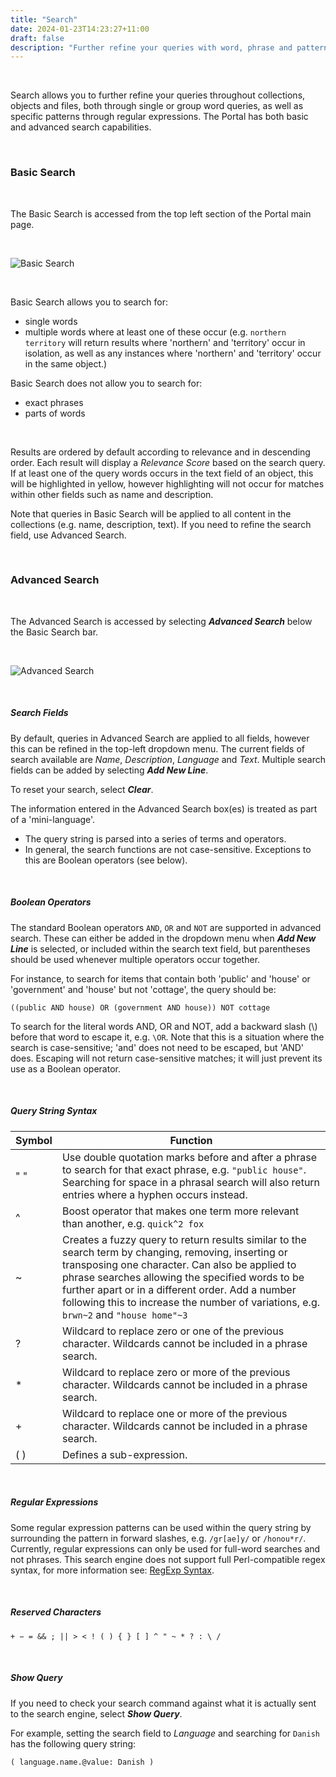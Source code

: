 ```yaml
---
title: "Search"
date: 2024-01-23T14:23:27+11:00
draft: false
description: "Further refine your queries with word, phrase and pattern searches."
---
```


<br>

Search allows you to further refine your queries throughout collections, objects and files, both through single or group word queries, as well as specific patterns through regular expressions. The Portal has both basic and advanced search capabilities.

<br>

### Basic Search

<br>

The Basic Search is accessed from the top left section of the Portal main page.

<br>

![Basic Search](/help_docs/basic-search.png "Basic Search")
 
<br>

Basic Search allows you to search for:
- single words
- multiple words where at least one of these occur (e.g. `northern territory` will return results where 'northern' and 'territory' occur in isolation, as well as any instances where 'northern' and 'territory' occur in the same object.)

Basic Search does not allow you to search for:
- exact phrases
- parts of words

<br>

Results are ordered by default according to relevance and in descending order. Each result will display a _Relevance Score_ based on the search query. If at least one of the query words occurs in the text field of an object, this will be highlighted in yellow, however highlighting will not occur for matches within other fields such as name and description.

Note that queries in Basic Search will be applied to all content in the collections (e.g. name, description, text). If you need to refine the search field, use Advanced Search.

<br>

### Advanced Search

<br>

The Advanced Search is accessed by selecting ___Advanced Search___ below the Basic Search bar.

<br>

![Advanced Search](/help_docs/advanced-search.png "Advanced Search")

<br>

##### Search Fields

By default, queries in Advanced Search are applied to all fields, however this can be refined in the top-left dropdown menu. The current fields of search available are _Name_, _Description_, _Language_ and _Text_. Multiple search fields can be added by selecting ___Add New Line___.

To reset your search, select ___Clear___.

The information entered in the Advanced Search box(es) is treated as part of a 'mini-language'.

- The query string is parsed into a series of terms and operators.
- In general, the search functions are not case-sensitive. Exceptions to this are Boolean operators (see below). 

<br>

##### Boolean Operators

The standard Boolean operators `AND`, `OR` and `NOT` are supported in advanced search. These can either be added in the dropdown menu when ___Add New Line___ is selected, or included within the search text field, but parentheses should be used whenever multiple operators occur together.

For instance, to search for items that contain both 'public' and 'house' or 'government' and 'house' but not 'cottage', the query should be:

`((public AND house) OR (government AND house)) NOT cottage`

To search for the literal words AND, OR and NOT, add a backward slash (\\) before that word to escape it, e.g. `\OR`. Note that this is a situation where the search is case-sensitive; 'and' does not need to be escaped, but 'AND' does. Escaping will not return case-sensitive matches; it will just prevent its use as a Boolean operator.

<br>

##### Query String Syntax

Symbol | Function
--- | ---
" " | Use double quotation marks before and after a phrase to search for that exact phrase, e.g. `"public house"`. Searching for space in a phrasal search will also return entries where a hyphen occurs instead.
^ | Boost operator that makes one term more relevant than another, e.g. `quick^2 fox`
~ | Creates a fuzzy query to return results similar to the search term by changing, removing, inserting or transposing one character. Can also be applied to phrase searches allowing the specified words to be further apart or in a different order. Add a number following this to increase the number of variations, e.g. `brwn~2` and `"house home"~3`
? | Wildcard to replace zero or one of the previous character. Wildcards cannot be included in a phrase search.
\* | Wildcard to replace zero or more of the previous character. Wildcards cannot be included in a phrase search.
\+ | Wildcard to replace one or more of the previous character. Wildcards cannot be included in a phrase search.
( ) | Defines a sub-expression.

<br>

##### Regular Expressions

Some regular expression patterns can be used within the query string by surrounding the pattern in forward slashes, e.g. `/gr[ae]y/` or `/honou*r/`. Currently, regular expressions can only be used for full-word searches and not phrases. This search engine does not support full Perl-compatible regex syntax, for more information see: [RegExp Syntax](https://www.elastic.co/guide/en/elasticsearch/reference/current/regexp-syntax.html).

<br>

##### Reserved Characters

`+ − = && ; || > < ! ( ) { } [ ] ^ " ~ * ? : \ /`

<br>

##### Show Query

If you need to check your search command against what it is actually sent to the search engine, select ___Show Query___.

For example, setting the search field to _Language_ and searching for `Danish` has the following query string:

`( language.name.@value: Danish )`

<br>